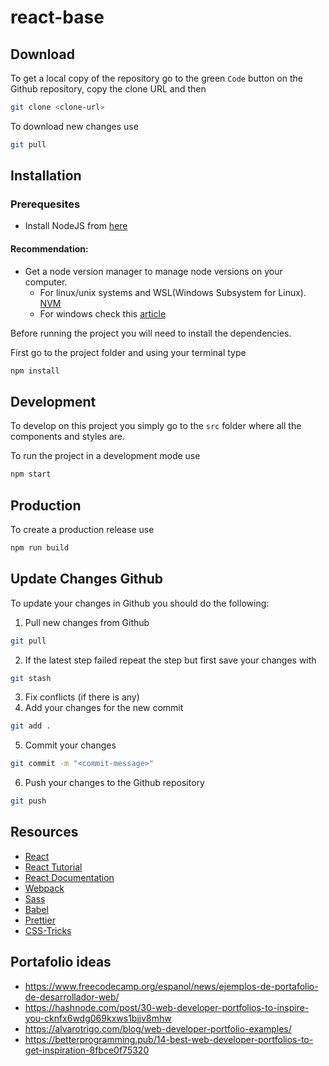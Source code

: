 # react-base

## Download

To get a local copy of the repository go to the green `Code` button on the Github repository, copy the clone URL and then

```bash
git clone <clone-url>
```

To download new changes use

```bash
git pull
```

## Installation

### Prerequesites

- Install NodeJS from [here](https://nodejs.org/en/)

#### Recommendation:
- Get a node version manager to manage node versions on your computer.
    - For linux/unix systems and WSL(Windows Subsystem for Linux). [NVM](https://github.com/nvm-sh/nvm)
    - For windows check this [article](https://docs.microsoft.com/en-us/windows/dev-environment/javascript/nodejs-on-windows)

Before running the project you will need to install the dependencies.

First go to the project folder and using your terminal type

```bash
npm install
```

## Development

To develop on this project you simply go to the `src` folder where all the components and styles are.

To run the project in a development mode use

```bash
npm start
```

## Production

To create a production release use

```bash
npm run build
```

## Update Changes Github

To update your changes in Github you should do the following:

1. Pull new changes from Github
```bash
git pull
```
2. If the latest step failed repeat the step but first save your changes with
```bash
git stash
```
3. Fix conflicts (if there is any)
4. Add your changes for the new commit
```bash
git add .
```
5. Commit your changes
```bash
git commit -m "<commit-message>"
```
6. Push your changes to the Github repository
```bash
git push
```

## Resources

- [React](https://reactjs.org/)
- [React Tutorial](https://reactjs.org/tutorial/tutorial.html)
- [React Documentation](https://reactjs.org/docs/getting-started.html)
- [Webpack](https://webpack.js.org/)
- [Sass](https://sass-lang.com/)
- [Babel](https://babeljs.io/)
- [Prettier](https://prettier.io/)
- [CSS-Tricks](https://css-tricks.com/)

## Portafolio ideas

- https://www.freecodecamp.org/espanol/news/ejemplos-de-portafolio-de-desarrollador-web/
- https://hashnode.com/post/30-web-developer-portfolios-to-inspire-you-cknfx6wdg069kxws1bjjv8mhw
- https://alvarotrigo.com/blog/web-developer-portfolio-examples/
- https://betterprogramming.pub/14-best-web-developer-portfolios-to-get-inspiration-8fbce0f75320